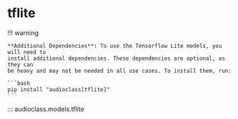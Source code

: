 # tflite

!!! warning

    **Additional Dependencies**: To use the Tensorflow Lite models, you will need to
    install additional dependencies. These dependencies are optional, as they can
    be heavy and may not be needed in all use cases. To install them, run:

    ```bash
    pip install "audioclass[tflite]"
    ```

::: audioclass.models.tflite
